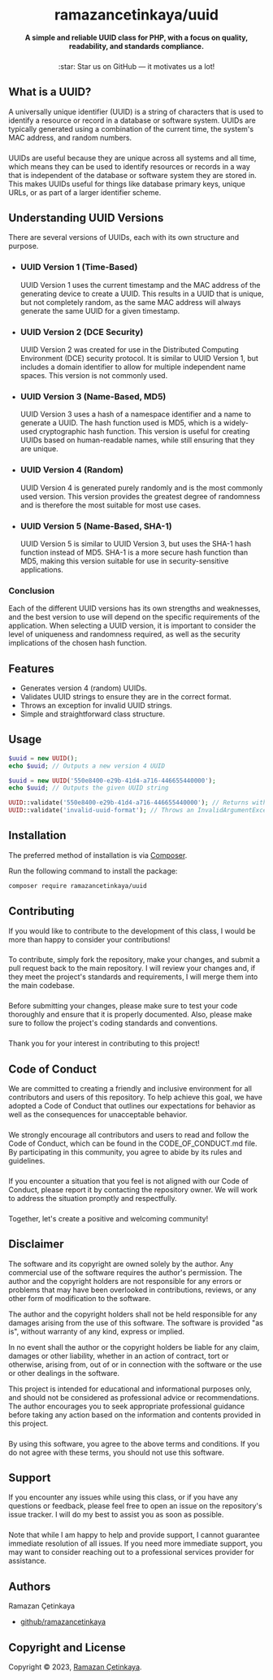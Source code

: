 <h1 align="center">ramazancetinkaya/uuid</h1>

<p align="center">
    <strong>A simple and reliable UUID class for PHP, with a focus on quality, readability, and standards compliance.</strong>
</p>

###

<p align="center">
    :star: Star us on GitHub — it motivates us a lot!
</p>

## What is a UUID?
A universally unique identifier (UUID) is a string of characters that is used to identify a resource or record in a database or software system. UUIDs are typically generated using a combination of the current time, the system's MAC address, and random numbers.

###

UUIDs are useful because they are unique across all systems and all time, which means they can be used to identify resources or records in a way that is independent of the database or software system they are stored in. This makes UUIDs useful for things like database primary keys, unique URLs, or as part of a larger identifier scheme.

## Understanding UUID Versions
There are several versions of UUIDs, each with its own structure and purpose.

* ### UUID Version 1 (Time-Based)
    UUID Version 1 uses the current timestamp and the MAC address of the generating device to create a UUID. This results in a UUID that is unique, but not completely random, as the same MAC address will always generate the same UUID for a given timestamp.

* ### UUID Version 2 (DCE Security)
    UUID Version 2 was created for use in the Distributed Computing Environment (DCE) security protocol. It is similar to UUID Version 1, but includes a domain identifier to allow for multiple independent name spaces. This version is not commonly used.

* ### UUID Version 3 (Name-Based, MD5)
    UUID Version 3 uses a hash of a namespace identifier and a name to generate a UUID. The hash function used is MD5, which is a widely-used cryptographic hash function. This version is useful for creating UUIDs based on human-readable names, while still ensuring that they are unique.

* ### UUID Version 4 (Random)
    UUID Version 4 is generated purely randomly and is the most commonly used version. This version provides the greatest degree of randomness and is therefore the most suitable for most use cases.

* ### UUID Version 5 (Name-Based, SHA-1)
    UUID Version 5 is similar to UUID Version 3, but uses the SHA-1 hash function instead of MD5. SHA-1 is a more secure hash function than MD5, making this version suitable for use in security-sensitive applications.

### Conclusion
Each of the different UUID versions has its own strengths and weaknesses, and the best version to use will depend on the specific requirements of the application. When selecting a UUID version, it is important to consider the level of uniqueness and randomness required, as well as the security implications of the chosen hash function.

## Features

- Generates version 4 (random) UUIDs.
- Validates UUID strings to ensure they are in the correct format.
- Throws an exception for invalid UUID strings.
- Simple and straightforward class structure.

## Usage

```php
$uuid = new UUID();
echo $uuid; // Outputs a new version 4 UUID

$uuid = new UUID('550e8400-e29b-41d4-a716-446655440000');
echo $uuid; // Outputs the given UUID string

UUID::validate('550e8400-e29b-41d4-a716-446655440000'); // Returns without error
UUID::validate('invalid-uuid-format'); // Throws an InvalidArgumentException
```

## Installation

The preferred method of installation is via [Composer](https://getcomposer.org/).

Run the following command to install the package:
```bash
composer require ramazancetinkaya/uuid
```

## Contributing
If you would like to contribute to the development of this class, I would be more than happy to consider your contributions!

###

To contribute, simply fork the repository, make your changes, and submit a pull request back to the main repository. I will review your changes and, if they meet the project's standards and requirements, I will merge them into the main codebase.

###

Before submitting your changes, please make sure to test your code thoroughly and ensure that it is properly documented. Also, please make sure to follow the project's coding standards and conventions.

###

Thank you for your interest in contributing to this project!

## Code of Conduct
We are committed to creating a friendly and inclusive environment for all contributors and users of this repository. To help achieve this goal, we have adopted a Code of Conduct that outlines our expectations for behavior as well as the consequences for unacceptable behavior.

###

We strongly encourage all contributors and users to read and follow the Code of Conduct, which can be found in the CODE_OF_CONDUCT.md file. By participating in this community, you agree to abide by its rules and guidelines.

###

If you encounter a situation that you feel is not aligned with our Code of Conduct, please report it by contacting the repository owner. We will work to address the situation promptly and respectfully.

###

Together, let's create a positive and welcoming community!

## Disclaimer

The software and its copyright are owned solely by the author. Any commercial use of the software requires the author's permission. The author and the copyright holders are not responsible for any errors or problems that may have been overlooked in contributions, reviews, or any other form of modification to the software.

The author and the copyright holders shall not be held responsible for any damages arising from the use of this software. The software is provided "as is", without warranty of any kind, express or implied.

In no event shall the author or the copyright holders be liable for any claim, damages or other liability, whether in an action of contract, tort or otherwise, arising from, out of or in connection with the software or the use or other dealings in the software.

This project is intended for educational and informational purposes only, and should not be considered as professional advice or recommendations. The author encourages you to seek appropriate professional guidance before taking any action based on the information and contents provided in this project.

###

By using this software, you agree to the above terms and conditions. If you do not agree with these terms, you should not use this software.

## Support
If you encounter any issues while using this class, or if you have any questions or feedback, please feel free to open an issue on the repository's issue tracker. I will do my best to assist you as soon as possible.

###

Note that while I am happy to help and provide support, I cannot guarantee immediate resolution of all issues. If you need more immediate support, you may want to consider reaching out to a professional services provider for assistance.

## Authors

Ramazan Çetinkaya

- [github/ramazancetinkaya](https://github.com/ramazancetinkaya)

## Copyright and License

Copyright © 2023, [Ramazan Çetinkaya](https://github.com/ramazancetinkaya).
